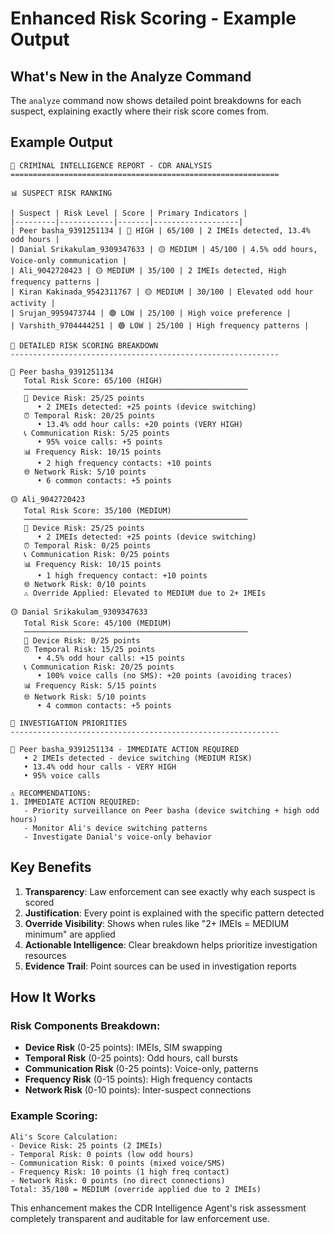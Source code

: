 # Enhanced Risk Scoring - Example Output

## What's New in the Analyze Command

The `analyze` command now shows detailed point breakdowns for each suspect, explaining exactly where their risk score comes from.

## Example Output

```
🚨 CRIMINAL INTELLIGENCE REPORT - CDR ANALYSIS
============================================================

📊 SUSPECT RISK RANKING

| Suspect | Risk Level | Score | Primary Indicators |
|---------|------------|-------|-------------------|
| Peer basha_9391251134 | 🔴 HIGH | 65/100 | 2 IMEIs detected, 13.4% odd hours |
| Danial Srikakulam_9309347633 | 🟡 MEDIUM | 45/100 | 4.5% odd hours, Voice-only communication |
| Ali_9042720423 | 🟡 MEDIUM | 35/100 | 2 IMEIs detected, High frequency patterns |
| Kiran Kakinada_9542311767 | 🟡 MEDIUM | 30/100 | Elevated odd hour activity |
| Srujan_9959473744 | 🟢 LOW | 25/100 | High voice preference |
| Varshith_9704444251 | 🟢 LOW | 25/100 | High frequency patterns |

🎯 DETAILED RISK SCORING BREAKDOWN
------------------------------------------------------------

🔴 Peer basha_9391251134
   Total Risk Score: 65/100 (HIGH)
   ──────────────────────────────────────────────────
   📱 Device Risk: 25/25 points
      • 2 IMEIs detected: +25 points (device switching)
   ⏰ Temporal Risk: 20/25 points
      • 13.4% odd hour calls: +20 points (VERY HIGH)
   📞 Communication Risk: 5/25 points
      • 95% voice calls: +5 points
   📊 Frequency Risk: 10/15 points
      • 2 high frequency contacts: +10 points
   🌐 Network Risk: 5/10 points
      • 6 common contacts: +5 points

🟡 Ali_9042720423
   Total Risk Score: 35/100 (MEDIUM)
   ──────────────────────────────────────────────────
   📱 Device Risk: 25/25 points
      • 2 IMEIs detected: +25 points (device switching)
   ⏰ Temporal Risk: 0/25 points
   📞 Communication Risk: 0/25 points
   📊 Frequency Risk: 10/15 points
      • 1 high frequency contact: +10 points
   🌐 Network Risk: 0/10 points
   ⚠️ Override Applied: Elevated to MEDIUM due to 2+ IMEIs

🟡 Danial Srikakulam_9309347633
   Total Risk Score: 45/100 (MEDIUM)
   ──────────────────────────────────────────────────
   📱 Device Risk: 0/25 points
   ⏰ Temporal Risk: 15/25 points
      • 4.5% odd hour calls: +15 points
   📞 Communication Risk: 20/25 points
      • 100% voice calls (no SMS): +20 points (avoiding traces)
   📊 Frequency Risk: 5/15 points
   🌐 Network Risk: 5/10 points
      • 4 common contacts: +5 points

🎯 INVESTIGATION PRIORITIES
------------------------------------------------------------

🔴 Peer basha_9391251134 - IMMEDIATE ACTION REQUIRED
   • 2 IMEIs detected - device switching (MEDIUM RISK)
   • 13.4% odd hour calls - VERY HIGH
   • 95% voice calls

⚠️ RECOMMENDATIONS:
1. IMMEDIATE ACTION REQUIRED:
   - Priority surveillance on Peer basha (device switching + high odd hours)
   - Monitor Ali's device switching patterns
   - Investigate Danial's voice-only behavior
```

## Key Benefits

1. **Transparency**: Law enforcement can see exactly why each suspect is scored
2. **Justification**: Every point is explained with the specific pattern detected
3. **Override Visibility**: Shows when rules like "2+ IMEIs = MEDIUM minimum" are applied
4. **Actionable Intelligence**: Clear breakdown helps prioritize investigation resources
5. **Evidence Trail**: Point sources can be used in investigation reports

## How It Works

### Risk Components Breakdown:
- **Device Risk** (0-25 points): IMEIs, SIM swapping
- **Temporal Risk** (0-25 points): Odd hours, call bursts
- **Communication Risk** (0-25 points): Voice-only, patterns
- **Frequency Risk** (0-15 points): High frequency contacts
- **Network Risk** (0-10 points): Inter-suspect connections

### Example Scoring:
```
Ali's Score Calculation:
- Device Risk: 25 points (2 IMEIs)
- Temporal Risk: 0 points (low odd hours)
- Communication Risk: 0 points (mixed voice/SMS)
- Frequency Risk: 10 points (1 high freq contact)
- Network Risk: 0 points (no direct connections)
Total: 35/100 = MEDIUM (override applied due to 2 IMEIs)
```

This enhancement makes the CDR Intelligence Agent's risk assessment completely transparent and auditable for law enforcement use.
